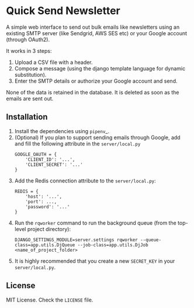 # Quick Send Newsletter

A simple web interface to send out bulk emails like newsletters using an existing
SMTP server (like Sendgrid, AWS SES etc) or your Google account (through OAuth2).

It works in 3 steps:

1. Upload a CSV file with a header.
2. Compose a message (using the django template language for dynamic substitution).
3. Enter the SMTP details or authorize your Google account and send.

None of the data is retained in the database. It is deleted as soon as the emails
are sent out.

## Installation

1. Install the dependencies using `pipenv`_.
2. (Optional) If you plan to support sending emails through Google,
add and fill the following attribute in the `server/local.py`
   ```
   GOOGLE_OAUTH = {
       'CLIENT_ID': '...',
       'CLIENT_SECRET': '...'
   }
   ```
3. Add the Redis connection attribute to the `server/local.py`:
   ```
   REDIS = {
       'host': '...',
       'port': ...,
       'password': '...'
   }
   ```
4. Run the `rqworker` command to run the background queue (from the top-level project directory):
   ```
   DJANGO_SETTINGS_MODULE=server.settings rqworker --queue-class=app.utils.DjQueue --job-class=app.utils.DjJob <name_of_project_folder>
   ```
5. It is highly recommended that you create a new `SECRET_KEY` in your `server/local.py`.

## License

MIT License. Check the `LICENSE` file.

